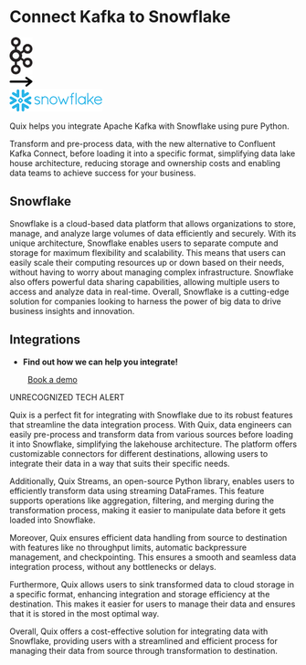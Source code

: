 # Connect Kafka to Snowflake

<div class="connect-images cards blog-grid-card" markdown>
<div>
<img src="../images/kafka_logo.png" width="40px" />
</div>
<div>
<img src="../images/arrow.svg" width="40px" />
</div>
<div>
<img src="./images/snowflake_1.jpg" />
</div>
</div>

Quix helps you integrate Apache Kafka with Snowflake using pure Python.

Transform and pre-process data, with the new alternative to Confluent Kafka Connect, before loading it into a specific format, simplifying data lake house architecture, reducing storage and ownership costs and enabling data teams to achieve success for your business.

## Snowflake

Snowflake is a cloud-based data platform that allows organizations to store, manage, and analyze large volumes of data efficiently and securely. With its unique architecture, Snowflake enables users to separate compute and storage for maximum flexibility and scalability. This means that users can easily scale their computing resources up or down based on their needs, without having to worry about managing complex infrastructure. Snowflake also offers powerful data sharing capabilities, allowing multiple users to access and analyze data in real-time. Overall, Snowflake is a cutting-edge solution for companies looking to harness the power of big data to drive business insights and innovation.

## Integrations

<div class="grid cards" markdown>

- __Find out how we can help you integrate!__

    <a class="md-button md-button--primary" href="https://share.hsforms.com/1iW0TmZzKQMChk0lxd_tGiw4yjw2?__hstc=175542013.2303933fbd746c0ac86d9ccbe9bc9100.1728383268831.1729603416735.1729620918855.31&__hssc=175542013.1.1729620918855&__hsfp=2132701734" target="_blank" style="margin:.5rem;">Book a demo</a>

</div>


UNRECOGNIZED TECH ALERT

Quix is a perfect fit for integrating with Snowflake due to its robust features that streamline the data integration process. With Quix, data engineers can easily pre-process and transform data from various sources before loading it into Snowflake, simplifying the lakehouse architecture. The platform offers customizable connectors for different destinations, allowing users to integrate their data in a way that suits their specific needs.

Additionally, Quix Streams, an open-source Python library, enables users to efficiently transform data using streaming DataFrames. This feature supports operations like aggregation, filtering, and merging during the transformation process, making it easier to manipulate data before it gets loaded into Snowflake.

Moreover, Quix ensures efficient data handling from source to destination with features like no throughput limits, automatic backpressure management, and checkpointing. This ensures a smooth and seamless data integration process, without any bottlenecks or delays.

Furthermore, Quix allows users to sink transformed data to cloud storage in a specific format, enhancing integration and storage efficiency at the destination. This makes it easier for users to manage their data and ensures that it is stored in the most optimal way.

Overall, Quix offers a cost-effective solution for integrating data with Snowflake, providing users with a streamlined and efficient process for managing their data from source through transformation to destination.

